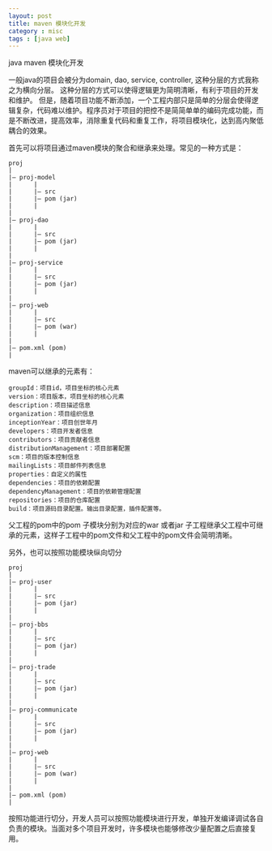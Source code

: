 ```yaml
---
layout: post
title: maven 模块化开发
category : misc
tags : [java web]
---
```


java maven 模块化开发

一般java的项目会被分为domain, dao, service, controller, 这种分层的方式我称之为横向分层。
这种分层的方式可以使得逻辑更为简明清晰，有利于项目的开发和维护。
但是，随着项目功能不断添加，一个工程内部只是简单的分层会使得逻辑复杂，代码难以维护。程序员对于项目的把控不是简简单单的编码完成功能，而是不断改进，提高效率，消除重复代码和重复工作，将项目模块化，达到高内聚低耦合的效果。

首先可以将项目通过maven模块的聚合和继承来处理。常见的一种方式是：


	proj
  	|
  	|— proj-model
  	|      |
  	|      |— src
  	|      |— pom (jar)
  	|      |
  	|
  	|— proj-dao
  	|      |
  	|      |— src
  	|      |— pom (jar)
  	|      |
 	|
  	|— proj-service
  	|      |
  	|      |— src
  	|      |— pom (jar)
  	|      |
  	|
  	|— proj-web
  	|      |
  	|      |— src
  	|      |— pom (war)
  	|      |
  	|
  	|— pom.xml (pom)
  	|

 maven可以继承的元素有：

	groupId：项目id，项目坐标的核心元素
	version：项目版本，项目坐标的核心元素
	description：项目描述信息
	organization：项目组织信息
	inceptionYear：项目创世年月
	developers：项目开发者信息
	contributors：项目贡献者信息
	distributionManagement：项目部署配置
	scm：项目的版本控制信息
	mailingLists：项目邮件列表信息
	properties：自定义的属性
	dependencies：项目的依赖配置
	dependencyManagement：项目的依赖管理配置
	repositories：项目的仓库配置
	build：项目源码目录配置。输出目录配置，插件配置等。

父工程的pom中的<packaging>pom</packaging> 子模块分别为对应的war 或者jar
子工程继承父工程中可继承的元素，这样子工程中的pom文件和父工程中的pom文件会简明清晰。

另外，也可以按照功能模块纵向切分

	proj
  	|
  	|— proj-user
  	|      |
  	|      |— src
  	|      |— pom (jar)
  	|      |
  	|
  	|— proj-bbs
  	|      |
  	|      |— src
  	|      |— pom (jar)
  	|      |
  	|
  	|— proj-trade
  	|      |
  	|      |— src
  	|      |— pom (jar)
  	|      |
  	|
  	|— proj-communicate
  	|      |
  	|      |— src
  	|      |— pom (jar)
  	|      |
  	|
  	|— proj-web
  	|      |
  	|      |— src
  	|      |— pom (war)
  	|      |
  	|
  	|— pom.xml (pom)
  	|

 按照功能进行切分，开发人员可以按照功能模块进行开发，单独开发编译调试各自负责的模块。当面对多个项目开发时，许多模块也能够修改少量配置之后直接复用。

